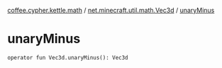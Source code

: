 [coffee.cypher.kettle.math](../index.md) / [net.minecraft.util.math.Vec3d](index.md) / [unaryMinus](./unary-minus.md)

# unaryMinus

`operator fun Vec3d.unaryMinus(): Vec3d`